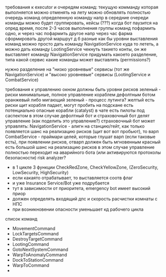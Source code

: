 требования к executor и очередям команд:
	текущую комманду которая выполняется можно отменять на лету
	можно обновлять 
	    полностью очередь команд
	    определенную команду напр в середние очереди
    команды можно будет группировать, кейсы (???)
		когда бот паузится на опред время, после 2-3 часов выполнения группы команд
		пофармить одно, и через час пофармить другое
		напр через час фарма сформировать другой маршрут
	д б разные как бы уровни выставления команд
		можно просто дать команду NavigationService куда то лететь, а можно дать команду LootingService чекнуть такието конты, он же выставляет команду NavigationService
		придумать какоето разделение, типа какой сервис какие команды может выставлять (permissions?)


нужно разделение на "низко уровневые" сервисы (тот же NavigationService)
и "высоко уровневые" сервисы (LootingService и CombatService)

требования к управлению окном
должны быть уровни рисков
    зеленый - риски минимальные, полное управление кораблем дефолтным ботом
	оранжевый либо мигающий зеленый - процесс лутинга?
    желтый
		есть риски
			щит корабля падает, могут пробить
			на подскане есть потенциально опасные корабли (catalyst)
			в чате есть пилоты под саспектом
		в этом случае дефолтный бот и страховочный бот делят управление (как поделить это управление?)
			страховочный бот может управлять:
				NavigationService - алигн на станцию/гейт, как только появляется шанс на реализацию рисков (щит вот вот пробьют), то варп
				CombatService - праймари целей, которые глушат варп (если таковые есть), при появлении рисков, отварп должен быть мгновенным
	красный
		есть большой шанс на реализацию рисков
		в этом случае управление полностью переходит на аварийного бота (или активируются протоколы безопасности)
risk analyzer?
- в 1 цикле 3 функции CheckRedZone, CheckYellowZone, (ZeroSecurity, LowSecurity, HighSecurity)
- если какаято отрабатывает, то выставляется соотв флаг
- и уже Insurance Service/Bot уже подрубается
- тут в зависимости от приоритета, emergency bot имеет высокий приор
- должен определять входящий дпс и скорость расчистки комнаты с НПС
- при возникновении опасности уменьшает кд рабочего цикла


список команд
- MovementCommand
- LockTargetsCommand
- DestroyTargetCommand
- LootingCommand
- GotoNextSystemCommand
- WarpToAnomalyCommand
- DockToStationCommand
- WarpToCommand
- 